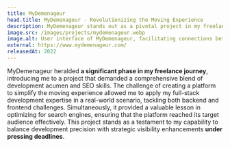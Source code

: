 ```yaml
---
title: MyDemenageur
head.title: MyDemenageur - Revolutionizing the Moving Experience
description: MyDemenageur stands out as a pivotal project in my freelance career, a platform transforming the moving process by bridging individuals with skilled movers. This project not only tested my full-stack development skills but also honed my expertise in Search Engine Optimization (SEO), showcasing my ability to deliver under tight deadlines while ensuring the platform's high visibility and user-friendly experience.
image.src: /images/projects/mydemenageur.webp
image.alt: User interface of MyDemenageur, facilitating connections between individuals and movers
external: https://www.mydemenageur.com/
releasedAt: 2022
---
```


MyDemenageur heralded **a significant phase in my freelance journey**, introducing me to a project that demanded a comprehensive blend of development acumen and SEO skills. The challenge of creating a platform to simplify the moving experience allowed me to apply my full-stack development expertise in a real-world scenario, tackling both backend and frontend challenges. Simultaneously, it provided a valuable lesson in optimizing for search engines, ensuring that the platform reached its target audience effectively. This project stands as a testament to my capability to balance development precision with strategic visibility enhancements **under pressing deadlines**.
